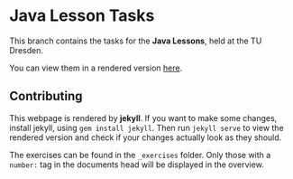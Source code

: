 # Java Lesson Tasks

This branch contains the tasks for the __Java Lessons__, held at the TU Dresden.

You can view them in a rendered version [here](http://fsr.github.io/java-lessons).


## Contributing

This webpage is rendered by __jekyll__. If you want to make some changes, install jekyll, using `gem install jekyll`. Then run `jekyll serve` to view the rendered version and check if your changes actually look as they should.

The exercises can be found in the `_exercises` folder. Only those with a `number:` tag in the documents head will be displayed in the overview.

